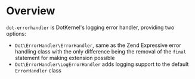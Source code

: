 # Overview

`dot-errorhandler` is DotKernel's logging error handler, providing two options:

- `Dot\ErrorHandler\ErrorHandler`, same as the Zend Expressive error handling class with the only difference being the removal of the `final` statement for making extension possible
- `Dot\ErrorHandler\LogErrorHandler` adds logging support to the default `ErrorHandler` class
